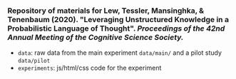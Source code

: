 ### Repository of materials for Lew, Tessler, Mansinghka, & Tenenbaum (2020). "Leveraging Unstructured Knowledge in a Probabilistic Language of Thought". *Proceedings of the 42nd Annual Meeting of the Cognitive Science Society.*

- `data`: raw data from the main experiment `data/main/` and a pilot study `data/pilot`
- `experiments`: js/html/css code for the experiment
